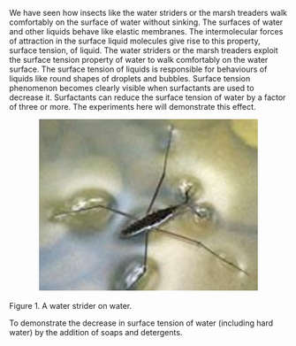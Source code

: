  We have seen how insects like the water striders or the marsh treaders walk comfortably on the surface of water without sinking. The surfaces of water and other liquids behave like elastic membranes. The intermolecular forces of attraction in the surface liquid molecules give rise to this property, surface tension, of liquid. The water striders or the marsh treaders exploit the surface tension property of water to walk comfortably on the water surface. The surface tension of liquids is responsible for behaviours of liquids like round shapes of droplets and bubbles. Surface tension phenomenon becomes clearly visible when surfactants are used to decrease it. Surfactants can reduce the surface tension of water by a factor of three or more. The experiments here will demonstrate this effect. 

 <center><img src="./images/pic1.jpg">  </center>

Figure 1. A water strider on water.



To demonstrate the decrease in surface tension of water (including hard water) by the addition of soaps and detergents.




